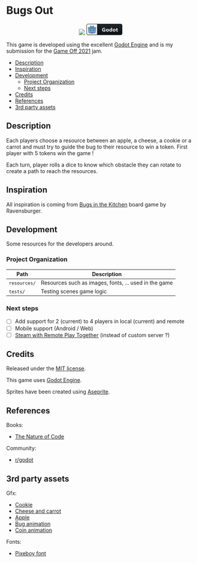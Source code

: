 # Bugs Out

<div align="center">
<img src="https://img.shields.io/github/license/bigbrozer/BugsOut-GameOff2021?style=for-the-badge" /> <img src="https://raw.githubusercontent.com/bigbrozer/BugsOut-GameOff2021/main/.readme/godot_badge.png" />
</div>

This game is developed using the excellent [Godot Engine](https://godotengine.org/) and is my submission for the [Game Off 2021](https://itch.io/jam/game-off-2021) jam.

* [Description](#description)
* [Inspiration](#inspiration)
* [Development](#development)
  * [Project Organization](#project-organization)
  * [Next steps](#next-steps)
* [Credits](#credits)
* [References](#references)
* [3rd party assets](#3rd-party-assets)

## Description

Each players choose a resource between an apple, a cheese, a cookie or a carrot and must try to guide the bug to their resource to win a token. First player with 5 tokens win the game !

Each turn, player rolls a dice to know which obstacle they can rotate to create a path to reach the resources.

## Inspiration

All inspiration is coming from [Bugs in the Kitchen](https://boardgamegeek.com/boardgame/137909/bugs-kitchen) board game by Ravensburger.

## Development

Some resources for the developers around.

### Project Organization

| Path         | Description                                           |
| ------------ | ----------------------------------------------------- |
| `resources/` | Resources such as images, fonts, ... used in the game |
| `tests/`     | Testing scenes game logic                             |

### Next steps

* [ ] Add support for 2 (current) to 4 players in local (current) and remote
* [ ] Mobile support (Android / Web)
* [ ] [Steam with Remote Play Together](https://github.com/Gramps/GodotSteam) (instead of custom server ?)

## Credits

Released under the [MIT license](LICENSE.txt).

This game uses [Godot Engine](https://godotengine.org/).

Sprites have been created using [Aseprite](https://www.aseprite.org/).

## References

Books:

* [The Nature of Code](https://natureofcode.com/)

Community:

* [r/godot](https://www.reddit.com/r/godot/)

## 3rd party assets

Gfx:

* [Cookie](https://opengameart.org/content/pixel-cookie)
* [Cheese and carrot](https://opengameart.org/content/cartoon-food)
* [Apple](https://opengameart.org/content/apple-2)
* [Bug animation](https://opengameart.org/content/earwig-top-down)
* [Coin animation](https://opengameart.org/content/coin-animation)

Fonts:

* [Pixeboy font](https://www.fontspace.com/pixeboy-font-f43730)
